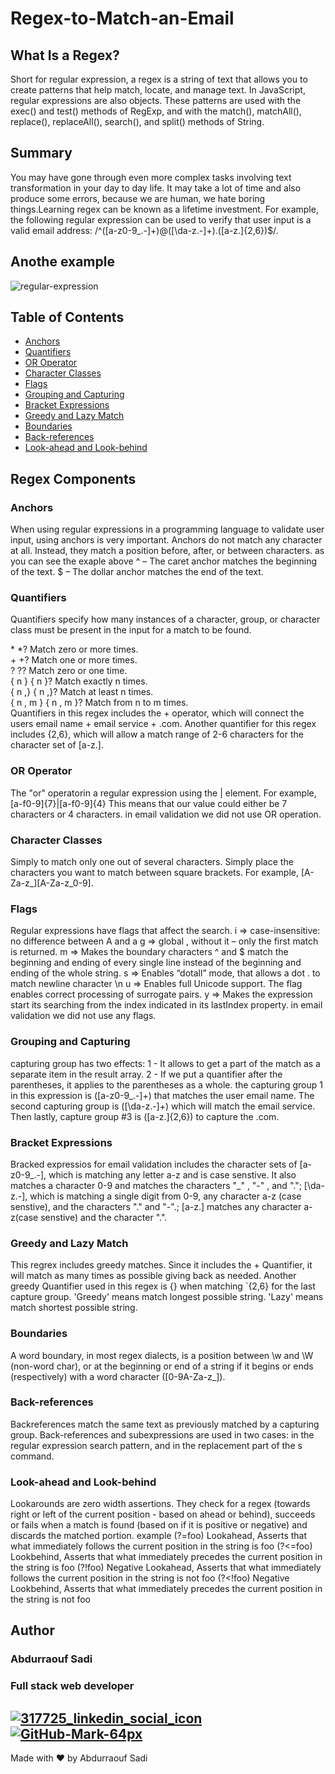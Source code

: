 # Regex-to-Match-an-Email

## What Is a Regex?

Short for regular expression, a regex is a string of text that allows you to create patterns that help match, locate, and manage text.
In JavaScript, regular expressions are also objects. These patterns are used with the exec() and test() methods of RegExp, and with the 
match(), matchAll(), replace(), replaceAll(), search(), and split() methods of String. 

## Summary

You may have gone through even more complex tasks involving text transformation in your day to day life. It may take a lot of time and also produce some errors, 
because we are human, we hate boring things.Learning regex can be known as a lifetime investment.
For example, the following regular expression can be used to verify that user input is a valid email address:
/^([a-z0-9_\.-]+)@([\da-z\.-]+)\.([a-z\.]{2,6})$/.

## Anothe example
![regular-expression](https://user-images.githubusercontent.com/89751266/155612654-1d5e2b98-62ef-4d35-81ba-9e993037fb24.gif)

## Table of Contents

- [Anchors](#anchors)
- [Quantifiers](#quantifiers)
- [OR Operator](#or-operator)
- [Character Classes](#character-classes)
- [Flags](#flags)
- [Grouping and Capturing](#grouping-and-capturing)
- [Bracket Expressions](#bracket-expressions)
- [Greedy and Lazy Match](#greedy-and-lazy-match)
- [Boundaries](#boundaries)
- [Back-references](#back-references)
- [Look-ahead and Look-behind](#look-ahead-and-look-behind)

## Regex Components

### Anchors
When using regular expressions in a programming language to validate user input, using anchors is very important.
Anchors do not match any character at all. Instead, they match a position before, after, or between characters.
as you can see the exaple above 
^ – The caret anchor matches the beginning of the text.
$ – The dollar anchor matches the end of the text.

### Quantifiers
Quantifiers specify how many instances of a character, group, or character class must be present in the input for a match to be found.

\* *?	Match zero or more times.\
\+ +?	Match one or more times.\
\? ??	Match zero or one time.\
\{ n }	{ n }?	Match exactly n times.\
\{ n ,}	{ n ,}?	Match at least n times.\
\{ n , m }	{ n , m }?	Match from n to m times.\
Quantifiers in this regex includes the + operator, which will connect the users email name + email service + .com. Another quantifier for this regex includes {2,6},
which will allow a match range of 2-6 characters for the character set of [a-z\.].

### OR Operator
The "or" operatorin a regular expression using the | element.
For example, [a-f0-9]{7}|[a-f0-9]{4}
This means that our value could either be 7 characters or 4 characters.
in email validation we did not use OR operation.

### Character Classes
Simply to match only one out of several characters. Simply place the characters you want to match between square brackets.
For example, [A-Za-z_][A-Za-z_0-9].

### Flags
Regular expressions have flags that affect the search.
i =>  case-insensitive: no difference between A and a 
g =>  global , without it – only the first match is returned.
m =>  Makes the boundary characters ^ and $ match the beginning and ending of every single line instead of the beginning and ending of the whole string.
s =>  Enables “dotall” mode, that allows a dot . to match newline character \n
u =>  Enables full Unicode support. The flag enables correct processing of surrogate pairs. 
y =>  Makes the expression start its searching from the index indicated in its lastIndex property.
in email validation we did not use any flags.

### Grouping and Capturing
capturing group  has two effects:
1 - It allows to get a part of the match as a separate item in the result array.
2 - If we put a quantifier after the parentheses, it applies to the parentheses as a whole.
the capturing group 1 in this expression is ([a-z0-9_\.-]+) that matches the user email name. 
The second capturing group is ([\da-z\.-]+) which will match the email service.
Then lastly, capture group #3 is ([a-z\.]{2,6}) to capture the .com.

### Bracket Expressions
Bracked expressios for email validation includes the character sets of [a-z0-9_\.-], which is matching any letter a-z and is case senstive. 
It also matches a character 0-9 and matches the characters "_" , "-" , and "."; [\da-z\.-], 
which is matching a single digit from 0-9, any character a-z (case senstive),
and the characters "." and "-".; [a-z\.] matches any character a-z(case senstive) and the character ".".

### Greedy and Lazy Match
This regrex includes greedy matches. Since it includes the + Quantifier, it will match as many times as possible giving back as needed. 
Another greedy Quantifier used in this regex is {} when matching `{2,6} for the last capture group.
'Greedy' means match longest possible string.
'Lazy' means match shortest possible string.

### Boundaries
A word boundary, in most regex dialects, is a position between \w and \W (non-word char), or at the beginning or end of a string if it begins or ends 
(respectively) with a word character ([0-9A-Za-z_]).

### Back-references
Backreferences match the same text as previously matched by a capturing group.
Back-references and subexpressions are used in two cases: in the regular expression search pattern, and in the replacement part of the s command.

### Look-ahead and Look-behind
Lookarounds are zero width assertions. They check for a regex (towards right or left of the current position - based on ahead or behind), 
succeeds or fails when a match is found (based on if it is positive or negative) and discards the matched portion. 
example 
(?=foo)	Lookahead,	Asserts that what immediately follows the current position in the string is foo
(?<=foo)	Lookbehind,	Asserts that what immediately precedes the current position in the string is foo
(?!foo)	Negative Lookahead,	Asserts that what immediately follows the current position in the string is not foo
(?<!foo)	Negative Lookbehind,	Asserts that what immediately precedes the current position in the string is not foo

## Author
### Abdurraouf Sadi
### Full stack web developer 
[![317725_linkedin_social_icon](https://user-images.githubusercontent.com/89751266/140631331-e97c3a6d-52f7-4d12-b38f-33ca5a2fad7d.png)][1]
[![GitHub-Mark-64px](https://user-images.githubusercontent.com/89751266/140631675-21779441-b105-4714-a99d-1785de17d460.png)][2]
---
[1]: https://www.linkedin.com/in/abdurraouf-sadi/
[2]: https://github.com/asadi80


Made with ❤️ by Abdurraouf Sadi
